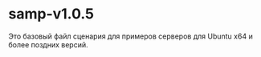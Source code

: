 # samp-v1.0.5
Это базовый файл сценария для примеров серверов для Ubuntu x64 и более поздних версий.
